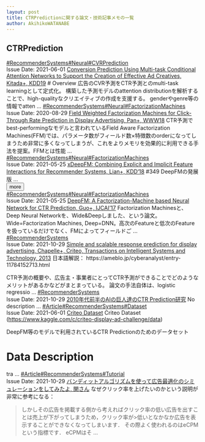 ```yaml
---
layout: post
title: CTRPredictionに関する論文・技術記事メモの一覧
author: AkihikoWATANABE
---
```

## CTRPrediction
<div class="visible-content">
<a class="button" href="articles/RecommenderSystems.html">#RecommenderSystems</a><a class="button" href="articles/Neural.html">#Neural</a><a class="button" href="articles/CVRPrediction.html">#CVRPrediction</a><br><span class="issue_date">Issue Date: 2021-06-01</span>
<a href="https://github.com/AkihikoWatanabe/paper_notes/issues/366">Conversion Prediction Using Multi-task Conditional Attention Networks to Support the Creation of Effective Ad Creatives, Kitada+, KDD19</a>
<span class="snippet"># Overview広告のCVR予測をCTR予測とのmulti-task learningとして定式化。構築した予測モデルのattention distributionを解析することで、high-qualityなクリエイティブの作成を支援する。genderやgenre等の情報でatten ...</span>
<a class="button" href="articles/RecommenderSystems.html">#RecommenderSystems</a><a class="button" href="articles/Neural.html">#Neural</a><a class="button" href="articles/FactorizationMachines.html">#FactorizationMachines</a><br><span class="issue_date">Issue Date: 2020-08-29</span>
<a href="https://github.com/AkihikoWatanabe/paper_notes/issues/341">Field Weighted Factorization Machines for Click-Through Rate Prediction in Display Advertising, Pan+, WWW18</a>
<span class="snippet">CTR予測でbest-performingなモデルと言われているField Aware Factorization Machines(FFM)では、パラメータ数がフィールド数×特徴数のorderになってしまうため非常に多くなってしまうが、これをよりメモリを効果的に利用できる手法を提案。FFMとは性能 ...</span>
<a class="button" href="articles/RecommenderSystems.html">#RecommenderSystems</a><a class="button" href="articles/Neural.html">#Neural</a><a class="button" href="articles/FactorizationMachines.html">#FactorizationMachines</a><br><span class="issue_date">Issue Date: 2021-05-25</span>
<a href="https://github.com/AkihikoWatanabe/paper_notes/issues/348">xDeepFM: Combining Explicit and Implicit Feature Interactions for Recommender Systems, Lian+, KDD‘18</a>
<span class="snippet">#349 DeepFMの発展版 ...</span>
</div>
<button onclick="showMore(0)">more</button>

<div class="hidden-content">
<a class="button" href="articles/RecommenderSystems.html">#RecommenderSystems</a><a class="button" href="articles/Neural.html">#Neural</a><a class="button" href="articles/FactorizationMachines.html">#FactorizationMachines</a><br><span class="issue_date">Issue Date: 2021-05-25</span>
<a href="https://github.com/AkihikoWatanabe/paper_notes/issues/349">DeepFM: A Factorization-Machine based Neural Network for CTR Prediction, Guo+, IJCAI’17</a>
<span class="snippet">Factorization Machinesと、Deep Neural Networkを、Wide&Deepしました、という論文。Wide=Factorization Machines, Deep=DNN。高次のFeatureと低次のFeatureを扱っているだけでなく、FMによってフィールドご ...</span>
<a class="button" href="articles/RecommenderSystems.html">#RecommenderSystems</a><br><span class="issue_date">Issue Date: 2021-10-29</span>
<a href="https://github.com/AkihikoWatanabe/paper_notes/issues/429">Simple and scalable response prediction for display advertising, Chapelle+, Criteo, Transactions on Intelligent Systems and Technology, 2013</a>
<span class="snippet">日本語解説： https://ameblo.jp/cyberanalyst/entry-11784152713.htmlCTR予測の概要や、広告主・事業者にとってCTR予測ができることでどのようなメリットがあるかなどがまとまっている。論文の手法自体は、logistic regressio ...</span>
<a class="button" href="articles/RecommenderSystems.html">#RecommenderSystems</a><br><span class="issue_date">Issue Date: 2021-10-29</span>
<a href="https://github.com/AkihikoWatanabe/paper_notes/issues/425">2010年代前半のAIの巨人達のCTR Prediction研究</a>
<span class="snippet">No description ...</span>
<a class="button" href="articles/Article.html">#Article</a><a class="button" href="articles/RecommenderSystems.html">#RecommenderSystems</a><a class="button" href="articles/Dataset.html">#Dataset</a><br><span class="issue_date">Issue Date: 2021-06-01</span>
<a href="https://github.com/AkihikoWatanabe/paper_notes/issues/362">Criteo Dataset</a>
<span class="snippet">Criteo Dataset (https://www.kaggle.com/c/criteo-display-ad-challenge/data)DeepFM等のモデルで利用されているCTR Predictionのためのデータセット# Data Descriptiontra ...</span>
<a class="button" href="articles/Article.html">#Article</a><a class="button" href="articles/RecommenderSystems.html">#RecommenderSystems</a><a class="button" href="articles/Tutorial.html">#Tutorial</a><br><span class="issue_date">Issue Date: 2021-10-29</span>
<a href="https://github.com/AkihikoWatanabe/paper_notes/issues/423">バンディットアルゴリズムを使って広告最適化のシミュレーションをしてみたよ, 関さん</a>
<span class="snippet">なぜクリック率を上げたいのかという説明が非常に参考になる：>しかしその広告を掲載する側から考えればクリック率の低い広告を出すことは売上が下がってしまうため，クリック率が>低いとなかなか広告を表示することができなくなってしまいます．その際よく使われるのはeCPMという指標です．eCPMはそ ...</span>
<button onclick="hideContent(0)" style="display: none;">hide</button>
</div>
